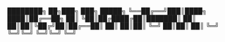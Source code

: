    ████████╗ ██╗███╗   ███╗ █████╗
   ╚══██╔══╝███║████╗ ████║██╔══██╗
      ██║   ╚██║██╔████╔██║███████║
      ██║    ██║██║╚██╔╝██║██╔══██║
      ██║    ██║██║ ╚═╝ ██║██║  ██║
      ╚═╝    ╚═╝╚═╝     ╚═╝╚═╝  ╚═╝
